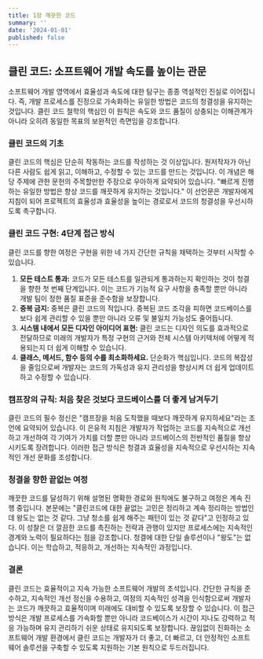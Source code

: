 ```yaml
---
title: 1장 깨끗한 코드
summary: ''
date: '2024-01-01'
published: false
---
```


## **클린 코드: 소프트웨어 개발 속도를 높이는 관문**

소프트웨어 개발 영역에서 효율성과 속도에 대한 탐구는 종종 역설적인 진실로 이어집니다. 즉, 개발 프로세스를 진정으로 가속화하는 유일한 방법은 코드의 청결성을 유지하는 것입니다. 클린 코드 철학의 핵심인 이 원칙은
속도와 코드 품질이 상충되는 이해관계가 아니라 오히려 동일한 목표의 보완적인 측면임을 강조합니다.

### **클린 코드의 기초**

클린 코드의 핵심은 단순히 작동하는 코드를 작성하는 것 이상입니다. 원저작자가 아닌 다른 사람도 쉽게 읽고, 이해하고, 수정할 수 있는 코드를 만드는 것입니다. 이 개념은 해당 주제에 관한 문헌의 주목할만한 주장으로
우아하게 요약되어 있습니다. "빠르게 진행하는 유일한 방법은 항상 코드를 깨끗하게 유지하는 것입니다." 이 선언문은 개발자에게 지침이 되어 프로젝트의 효율성과 효율성을 높이는 경로로서 코드의 청결성을
우선시하도록 촉구합니다.

### **클린 코드 구현: 4단계 접근 방식**

클린 코드를 향한 여정은 구현을 위한 네 가지 간단한 규칙을 채택하는 것부터 시작할 수 있습니다.

1. **모든 테스트 통과:** 코드가 모든 테스트를 일관되게 통과하는지 확인하는 것이 청결을 향한 첫 번째 단계입니다. 이는 코드가 기능적 요구 사항을 충족할 뿐만 아니라 개발 팀이 정한 품질 표준을 준수함을
   보장합니다.
2. **중복 금지:** 중복은 클린 코드의 적입니다. 중복된 코드 조각을 피하면 코드베이스를 보다 쉽게 관리할 수 있을 뿐만 아니라 오류 및 불일치 가능성도 줄어듭니다.
3. **시스템 내에서 모든 디자인 아이디어 표현:** 클린 코드는 디자인 의도를 효과적으로 전달하므로 미래의 개발자가 특정 구현의 근거와 전체 시스템 아키텍처에 어떻게 적용되는지 더 쉽게 이해할 수 있습니다.
4. **클래스, 메서드, 함수 등의 수를 최소화하세요.** 단순화가 핵심입니다. 코드의 복잡성을 줄임으로써 개발자는 코드의 가독성과 유지 관리성을 향상시켜 더 쉽게 업데이트하고 수정할 수 있습니다.

### **캠프장의 규칙: 처음 찾은 것보다 코드베이스를 더 좋게 남겨두기**

클린 코드의 필수 정신은 "캠프장을 처음 도착했을 때보다 깨끗하게 유지하세요"라는 조언에 요약되어 있습니다. 이 은유적 지침은 개발자가 작업하는 코드를 지속적으로 개선하고 개선하여 각 기여가 가치를 더할 뿐만 아니라
코드베이스의 전반적인 품질을 향상시키도록 장려합니다. 이러한 접근 방식은 청결과 효율성을 지속적으로 우선시하는 지속적인 개선 문화를 조성합니다.

### **청결을 향한 끝없는 여정**

깨끗한 코드를 달성하기 위해 설명된 명확한 경로와 원칙에도 불구하고 여정은 계속 진행 중입니다. 본문에는 "클린코드에 대한 끝없는 고민은 정리하고 계속 정리하는 방법인데 왕도는 없는 것 같다. 그냥 청소를 쉽게
해주는 패턴이 있는 것 같다"고 인정하고 있다. 이 성찰은 더 깔끔한 코드를 촉진하는 전략과 관행이 있지만 프로세스에는 지속적인 경계와 노력이 필요하다는 점을 강조합니다. 청결에 대한 단일 솔루션이나 "왕도"는
없습니다. 이는 학습하고, 적응하고, 개선하는 지속적인 과정입니다.

### **결론**

클린 코드는 효율적이고 지속 가능한 소프트웨어 개발의 초석입니다. 간단한 규칙을 준수하고, 지속적인 개선 정신을 수용하고, 여정의 지속적인 성격을 인식함으로써 개발자는 코드가 깨끗하고 효율적이며 미래에도 대비할 수
있도록 보장할 수 있습니다. 이 접근 방식은 개발 프로세스를 가속화할 뿐만 아니라 코드베이스가 시간이 지나도 강력하고 적응 가능하며 유지 관리하기 쉬운 상태로 유지되도록 보장합니다. 끊임없이 진화하는 소프트웨어 개발
환경에서 클린 코드는 개발자가 더 좋고, 더 빠르고, 더 안정적인 소프트웨어 솔루션을 구축할 수 있도록 지원하는 기본 원칙으로 두드러집니다.

